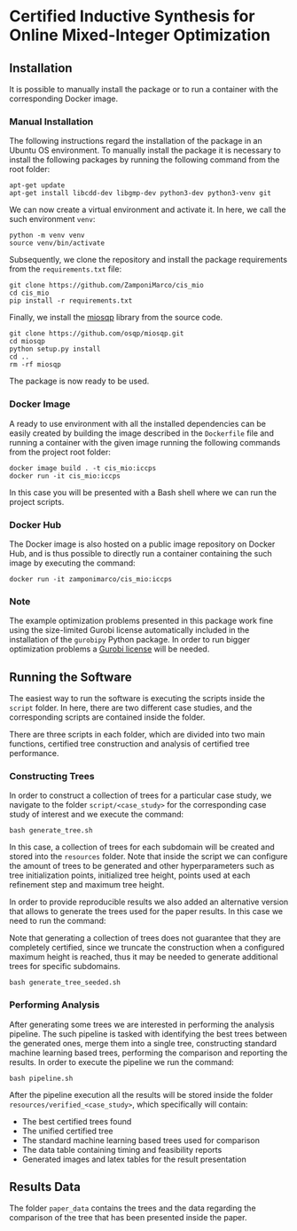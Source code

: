 # Certified Inductive Synthesis for Online Mixed-Integer Optimization

## Installation

It is possible to manually install the package or to run a container with the corresponding Docker image.

### Manual Installation

The following instructions regard the installation of the package in an Ubuntu OS environment.
To manually install the package it is necessary to install the following packages by running the following command from the root folder:

```
apt-get update
apt-get install libcdd-dev libgmp-dev python3-dev python3-venv git 
```

We can now create a virtual environment and activate it. In here, we call the such environment `venv`:

```
python -m venv venv
source venv/bin/activate
```

Subsequently, we clone the repository and install the package requirements from the `requirements.txt` file:

```
git clone https://github.com/ZamponiMarco/cis_mio
cd cis_mio
pip install -r requirements.txt
```

Finally, we install the [miosqp](https://github.com/osqp/miosqp) library from the source code.

```
git clone https://github.com/osqp/miosqp.git
cd miosqp
python setup.py install
cd ..
rm -rf miosqp
```

The package is now ready to be used.

### Docker Image

A ready to use environment with all the installed dependencies can be easily created by building the image described in the `Dockerfile` file and running a container with the given image running the following commands from the project root folder:

```
docker image build . -t cis_mio:iccps
docker run -it cis_mio:iccps
```

In this case you will be presented with a Bash shell where we can run the project scripts.

### Docker Hub

The Docker image is also hosted on a public image repository on Docker Hub, and is thus possible to directly run a container containing the such image by executing the command:

```
docker run -it zamponimarco/cis_mio:iccps
```

### Note

The example optimization problems presented in this package work fine using the size-limited Gurobi license automatically included in the installation of the `gurobipy` Python package. In order to run bigger optimization problems a [Gurobi license](https://support.gurobi.com/hc/en-us/articles/12684663118993-How-do-I-obtain-a-Gurobi-license) will be needed.

## Running the Software

The easiest way to run the software is executing the scripts inside the `script` folder. In here, there are two different case studies, and the corresponding scripts are contained inside the folder.

There are three scripts in each folder, which are divided into two main functions, certified tree construction and analysis of certified tree performance. 

### Constructing Trees

In order to construct a collection of trees for a particular case study, we navigate to the folder `script/<case_study>` for the corresponding case study of interest and we execute the command:

```
bash generate_tree.sh
```

In this case, a collection of trees for each subdomain will be created and stored into the `resources` folder. Note that inside the script we can configure the amount of trees to be generated and other hyperparameters such as tree initialization points, initialized tree height, points used at each refinement step and maximum tree height.

In order to provide reproducible results we also added an alternative version that allows to generate the trees used for the paper results. In this case we need to run the command:

Note that generating a collection of trees does not guarantee that they are completely certified, since we truncate the construction when a configured maximum height is reached, thus it may be needed to generate additional trees for specific subdomains.

```
bash generate_tree_seeded.sh
```

### Performing Analysis

After generating some trees we are interested in performing the analysis pipeline. The such pipeline is tasked with identifying the best trees between the generated ones, merge them into a single tree, constructing standard machine learning based trees, performing the comparison and reporting the results. In order to execute the pipeline we run the command:

```
bash pipeline.sh
```

After the pipeline execution all the results will be stored inside the folder `resources/verified_<case_study>`, which specifically will contain:

- The best certified trees found
- The unified certified tree
- The standard machine learning based trees used for comparison
- The data table containing timing and feasibility reports
- Generated images and latex tables for the result presentation

## Results Data

The folder `paper_data` contains the trees and the data regarding the comparison of the tree that has been presented inside the paper.